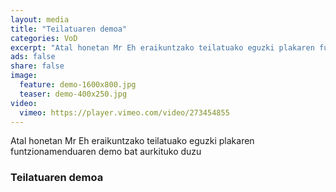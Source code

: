 ```yaml
---
layout: media
title: "Teilatuaren demoa"
categories: VoD
excerpt: "Atal honetan Mr Eh eraikuntzako teilatuako eguzki plakaren funtzionamenduaren demo bat aurkituko duzu"
ads: false
share: false
image:
  feature: demo-1600x800.jpg
  teaser: demo-400x250.jpg
video:
  vimeo: https://player.vimeo.com/video/273454855
---
```


Atal honetan Mr Eh eraikuntzako teilatuako eguzki plakaren funtzionamenduaren demo bat aurkituko duzu

### Teilatuaren demoa
